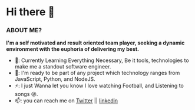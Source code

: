 # Hi there 👋


### ABOUT ME?

**I'm a self motivated and result oriented team player, seeking a dynamic environment with the euphoria of delivering my best.** 

 - 🌱: Currently Learning Everything Necessary, Be it tools, technologies to make me a standout software engineer.  
 - 👯: I'm ready to be part of any project which technology ranges from JavaScript, Python, and NodeJS.
 - ⚡: I just Wanna let you know I love watching Football, and Listening to songs 😜.
 - 📫: you can reach me on [Twitter](https://twitter.com/dkrestdev) || [linkedin](https://www.linkedin.com/in/oluwatosin-akande1)





<!--
**dkrest1/dkrest1** is a ✨ _special_ ✨ repository because its `README.md` (this file) appears on your GitHub profile.

Here are some ideas to get you started:

- 🔭 I’m currently working on ...
- 🌱 I’m currently learning ...
- 👯 I’m looking to collaborate on ...
- 🤔 I’m looking for help with ...
- 💬 Ask me about ...
- 📫 How to reach me: ...
- 😄 Pronouns: ...
- ⚡ Fun fact: ...
-->
